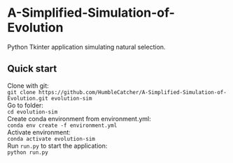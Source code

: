 # A-Simplified-Simulation-of-Evolution
Python Tkinter application simulating natural selection.

## Quick start
Clone with git:<br/>
`git clone https://github.com/HumbleCatcher/A-Simplified-Simulation-of-Evolution.git evolution-sim`<br/>
Go to folder:<br/>
`cd evolution-sim`<br/>
Create conda environment from environment.yml:<br/>
`conda env create -f environment.yml`<br/>
Activate environment:<br/>
`conda activate evolution-sim`<br/>
Run `run.py` to start the application:<br/>
`python run.py`<br/>

